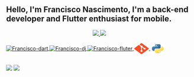 ## Hello, I'm Francisco Nascimento, I'm a back-end developer and Flutter enthusiast for mobile.
<div align="center">
  <a href="https://github.com/NascimentoFrancisco">
  <img height="180em" src="https://github-readme-stats.vercel.app/api?username=NascimentoFrancisco&show_icons=true&theme=dark&include_all_commits=true&count_private=true"/>
  <img height="180em" src="https://github-readme-stats.vercel.app/api/top-langs/?username=NascimentoFrancisco&layout=compact&langs_count=7&theme=dark"/>
</div>
<div style="display: inline_block"><br>
  <img align="center" alt="Francisco-dart" height="30" width="40"src="https://cdn.jsdelivr.net/gh/devicons/devicon/icons/dart/dart-original.svg" />          
  <img align="center" alt="Francisco-dj" height="30" width="40" src="https://cdn.jsdelivr.net/gh/devicons/devicon/icons/django/django-plain.svg">
  <img align="center" alt="Francisco-fluter" height="30" width="40" src="https://cdn.jsdelivr.net/gh/devicons/devicon/icons/flutter/flutter-original.svg">
  <img align="center" alt="Francisco-git" height="30" width="40" src="https://raw.githubusercontent.com/devicons/devicon/master/icons/git/git-original.svg">  
  <img align="center" alt="Francisco-Python" height="30" width="40" src="https://raw.githubusercontent.com/devicons/devicon/master/icons/python/python-original.svg">
</div>
  
  ##
 
<div> 
  <a href = "mailto:francisco.ads.dev@gmail.com"><img src="https://img.shields.io/badge/-Gmail-%23333?style=for-the-badge&logo=gmail&logoColor=white" target="_blank"></a>
  <a href="https://www.linkedin.com/in/francisco-leite-b68513237" target="_blank"><img src="https://img.shields.io/badge/-LinkedIn-%230077B5?style=for-the-badge&logo=linkedin&logoColor=white" target="_blank"></a> 
 
  
</div>

